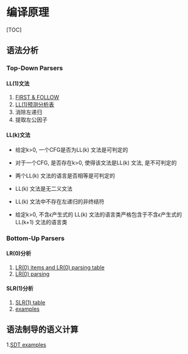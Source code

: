 # 编译原理

[TOC]

## 语法分析

### Top-Down Parsers

#### LL(1)文法

1. [FIRST & FOLLOW](https://www.youtube.com/watch?v=N9UuAPU6DAg&list=PLEbnTDJUr_IcPtUXFy2b1sGRPsLFMghhS&index=5)
2. [LL(1)预测分析表](https://www.youtube.com/watch?v=R1ZlWEZWMKk&list=PLEbnTDJUr_IcPtUXFy2b1sGRPsLFMghhS&index=7)
3. 消除左递归
4. 提取左公因子

#### LL(k)文法

- 给定k>0, 一个CFG是否为LL(k) 文法是可判定的 

- 对于一个CFG, 是否存在k>0, 使得该文法是LL(k) 文法, 是不可判定的 

- 两个LL(k) 文法的语言是否相等是可判定的 
- LL(k) 文法是无二义文法 

- LL(k) 文法中不存在左递归的非终结符 

- 给定k>0, 不含$\epsilon$产生式的 LL(k) 文法的语言类严格包含于不含$\epsilon$产生式的 LL(k+1) 文法的语言类 

### Bottom-Up Parsers

#### LR(0)分析

1. [LR(0) items and LR(0) parsing table](https://www.youtube.com/watch?v=APJ_Eh60Qwo&list=PLEbnTDJUr_IcPtUXFy2b1sGRPsLFMghhS&index=10)
2. [LR(0) parsing](https://www.youtube.com/watch?v=0kiTNN2kHyY&list=PLEbnTDJUr_IcPtUXFy2b1sGRPsLFMghhS&index=11)

#### SLR(1)分析

1. [SLR(1) table](https://www.youtube.com/watch?v=0kiTNN2kHyY&list=PLEbnTDJUr_IcPtUXFy2b1sGRPsLFMghhS&index=11)
2. [examples](https://www.youtube.com/watch?v=MIg2ymmMn4k&list=PLEbnTDJUr_IcPtUXFy2b1sGRPsLFMghhS&index=12)

## 语法制导的语义计算

1.[SDT examples](https://www.youtube.com/watch?v=queUceGJqh0&list=PLEbnTDJUr_IcPtUXFy2b1sGRPsLFMghhS&index=17)